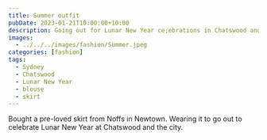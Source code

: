 ```yaml
---
title: Summer outfit
pubDate: 2023-01-21T10:00:00+10:00
description: Going out for Lunar New Year ce;ebrations in Chatswood and city
images:
  - ../../../images/fashion/Summer.jpeg
categories: [fashion]
tags:
  - Sydney
  - Chatswood
  - Lunar New Year
  - blouse
  - skirt
---
```


Bought a pre-loved skirt from Noffs in Newtown. Wearing it to go out to celebrate
Lunar New Year at Chatswood and the city.
